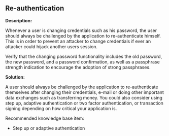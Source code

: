 
Re-authentication
-------

**Description:**

Whenever a user is changing credentials such as his password, the user should always be 
challenged by the application to re-authenticate himself. This is in order to prevent an 
attacker to change credentials if ever an attacker could hijack another users session.

Verify that the changing password functionality includes the old password, 
the new password, and a password confirmation, as well as a passphrase strength indication
to encourage the adoption of strong passphrases.  

**Solution:**

A user should always be challenged by the application to re-authenticate themselves after 
changing their credentials, e-mail or doing other important data exchanges such as 
transferring money. You could also consider using step up, adaptive authentication or
two factor authentication, or transaction signing depending on how critical your 
application is.

Recommended knowledge base item:
- Step up or adaptive authentication

